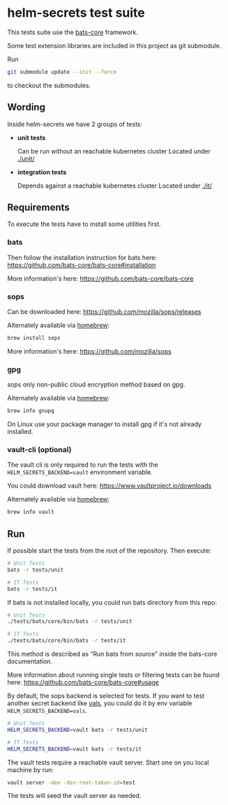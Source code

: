 # helm-secrets test suite

This tests suite use the [bats-core](https://github.com/bats-core/bats-core) framework.

Some test extension libraries are included in this project as git submodule.

Run
```bash
git submodule update --init --force
```
to checkout the submodules.

## Wording

Inside helm-secrets we have 2 groups of tests:

* **unit tests**

  Can be run without an reachable kubernetes cluster
  Located under [./unit/](./unit)

* **integration tests**

  Depends against a reachable kubernetes cluster
  Located under [./it/](./it)

## Requirements

To execute the tests have to install some utilities first.

### bats
Then follow the installation instruction for bats here: https://github.com/bats-core/bats-core#installation

More information's here: https://github.com/bats-core/bats-core

### sops
Can be downloaded here: https://github.com/mozilla/sops/releases

Alternately available via [homebrew](https://brew.sh/):

```bash
brew install sops
```

More information's here: https://github.com/mozilla/sops

### gpg
sops only non-public cloud encryption method based on gpg.

Alternately available via [homebrew](https://brew.sh/):
```bash
brew info gnupg
```

On Linux use your package manager to install gpg if it's not already installed.

### vault-cli (optional)
The vault cli is only required to run the tests with the `HELM_SECRETS_BACKEND=vault` environment variable.

You could download vault here: https://www.vaultproject.io/downloads

Alternately available via [homebrew](https://brew.sh/):
```bash
brew info vault
```

## Run

If possible start the tests from the root of the repository. Then execute:

```bash
# Unit Tests
bats -r tests/unit

# IT Tests
bats -r tests/it
```

If bats is not installed locally, you could run bats directory from this repo:

```bash
# Unit Tests
./tests/bats/core/bin/bats -r tests/unit

# IT Tests
./tests/bats/core/bin/bats -r tests/it
```

This method is described as "Run bats from source" inside the bats-core documentation.

More information about running single tests or filtering tests can be found here: https://github.com/bats-core/bats-core#usage

By default, the sops backend is selected for tests. 
If you want to test another secret backend like [vals](../scripts/backends/vals.sh), you could do it by env variable `HELM_SECRETS_BACKEND=vals`.

```bash
# Unit Tests
HELM_SECRETS_BACKEND=vault bats -r tests/unit

# IT Tests
HELM_SECRETS_BACKEND=vault bats -r tests/it
```

The vault tests require a reachable vault server. Start one on you local machine by run:

```bash
vault server -dev -dev-root-token-id=test
```

The tests will seed the vault server as needed.
